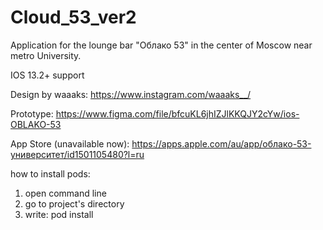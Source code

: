 # Cloud_53_ver2

Application for the lounge bar "Облако 53" in the center of Moscow near metro University.

IOS 13.2+ support

Design by waaaks: https://www.instagram.com/waaaks__/

Prototype: https://www.figma.com/file/bfcuKL6jhIZJlKKQJY2cYw/ios-OBLAKO-53

App Store (unavailable now): https://apps.apple.com/au/app/облако-53-университет/id1501105480?l=ru

how to install pods:
1. open command line
2. go to project's directory
3. write: pod install
